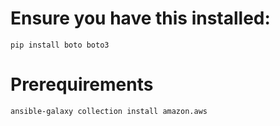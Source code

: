 # Ensure you have this installed: 
`pip install boto boto3`

# Prerequirements
`ansible-galaxy collection install amazon.aws`